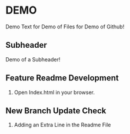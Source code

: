 # DEMO

Demo Text for Demo of Files for Demo of Github!

## Subheader

Demo of a Subheader!


## Feature Readme Development

1. Open Index.html in your browser.

## New Branch Update Check

1. Adding an Extra Line in the Readme File